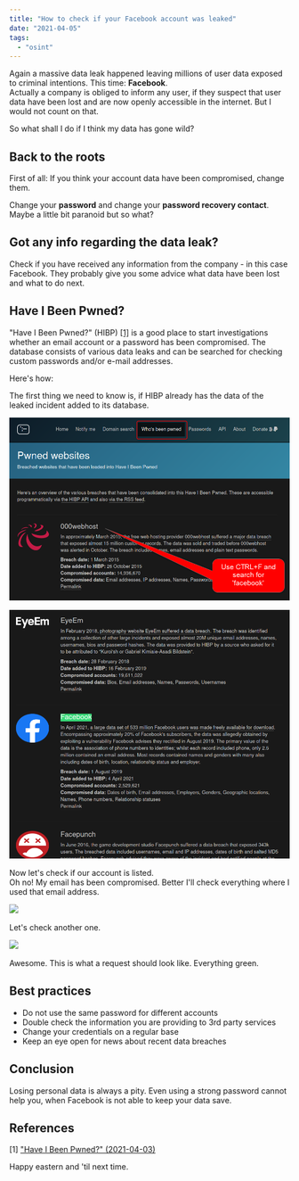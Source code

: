```yaml
---
title: "How to check if your Facebook account was leaked"
date: "2021-04-05"
tags: 
  - "osint"
---
```


Again a massive data leak happened leaving millions of user data exposed to criminal intentions. This time: **Facebook**.  
Actually a company is obliged to inform any user, if they suspect that user data have been lost and are now openly accessible in the internet. But I would not count on that.

So what shall I do if I think my data has gone wild?
<!--more-->

## Back to the roots

First of all: If you think your account data have been compromised, change them.

Change your **password** and change your **password recovery contact**. Maybe a little bit paranoid but so what?

## Got any info regarding the data leak?

Check if you have received any information from the company - in this case Facebook. They probably give you some advice what data have been lost and what to do next.

## Have I Been Pwned?

"Have I Been Pwned?" (HIBP) [\[1\]](#references) is a good place to start investigations whether an email account or a password has been compromised. The database consists of various data leaks and can be searched for checking custom passwords and/or e-mail addresses.

Here's how:

The first thing we need to know is, if HIBP already has the data of the leaked incident added to its database.

![](images/checkcompromisedaccount.003.png)

![](images/checkcompromisedaccount.002.png)

Now let's check if our account is listed.  
Oh no! My email has been compromised. Better I'll check everything where I used that email address.

![](images/checkcompromisedaccount.001-1024x876.png)

Let's check another one.

![](images/checkcompromisedaccount.000-1024x882.png)

Awesome. This is what a request should look like. Everything green.

## Best practices

- Do not use the same password for different accounts
- Double check the information you are providing to 3rd party services
- Change your credentials on a regular base
- Keep an eye open for news about recent data breaches

## Conclusion

Losing personal data is always a pity. Even using a strong password cannot help you, when Facebook is not able to keep your data save.

## References

\[1\] ["Have I Been Pwned?" (2021-04-03)](https://haveibeenpwned.com/)

Happy eastern and 'til next time.
